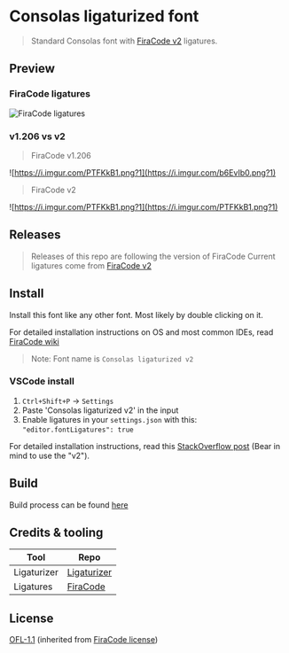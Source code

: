 # Consolas ligaturized font

> Standard Consolas font with [FiraCode v2](https://github.com/tonsky/FiraCode) ligatures.

## Preview

### FiraCode ligatures

![FiraCode ligatures](https://user-images.githubusercontent.com/285292/64554512-3e6bcd80-d344-11e9-83f7-265854b88646.png)

### v1.206 vs v2

> FiraCode v1.206

![https://i.imgur.com/PTFKkB1.png?1](https://i.imgur.com/b6EvIb0.png?1)

> FiraCode v2

![https://i.imgur.com/PTFKkB1.png?1](https://i.imgur.com/PTFKkB1.png?1)

## Releases

> Releases of this repo are following the version of FiraCode
> Current ligatures come from [FiraCode v2](https://github.com/tonsky/FiraCode/releases/tag/2)

## Install

Install this font like any other font. Most likely by double clicking on it.

For detailed installation instructions on OS and most common IDEs, read [FiraCode wiki](https://github.com/tonsky/FiraCode/wiki)

> Note: Font name is `Consolas ligaturized v2`

### VSCode install

1. `Ctrl+Shift+P` -> `Settings`
2. Paste 'Consolas ligaturized v2' in the input
3. Enable ligatures in your `settings.json` with this: `"editor.fontLigatures": true`

For detailed installation instructions, read this [StackOverflow post](https://stackoverflow.com/a/57750454) (Bear in mind to use the "v2").

## Build

Build process can be found [here](./_build/README.md)

## Credits & tooling

| Tool        | Repo                                                    |
| ----------- | ------------------------------------------------------- |
| Ligaturizer | [Ligaturizer](https://github.com/ToxicFrog/Ligaturizer) |
| Ligatures   | [FiraCode](https://github.com/tonsky/FiraCode/)         |

## License

[OFL-1.1](https://opensource.org/licenses/OFL-1.1) (inherited from [FiraCode license](https://github.com/tonsky/FiraCode/blob/master/LICENSE))
